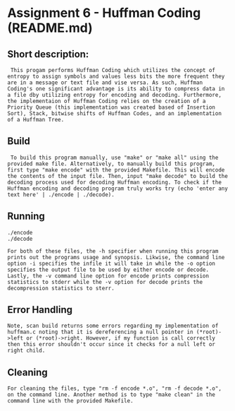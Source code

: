 # Assignment 6 - Huffman Coding (README.md)

## Short description:
     This progam performs Huffman Coding which utilizes the concept of entropy to assign symbols and values less bits the more frequent they are in a message or text file and vise versa. As such, Huffman Coding's one significant advantage is its ability to compress data in a file dby utilizing entropy for encoding and decoding. Furthermore, the implementaion of Huffman Coding relies on the creation of a Priority Queue (this implementation was created based of Insertion Sort), Stack, bitwise shifts of Huffman Codes, and an implementation of a Huffman Tree.

## Build
     To build this program manually, use "make" or "make all" using the provided make file. Alternatively, to manually build this program, first type "make encode" with the provided Makefile. This will encode the contents of the input file. Then, input "make decode" to build the decoding process used for decoding Huffman encoding. To check if the Huffman encoding and decoding program truly works try (echo 'enter any text here' | ./encode | ./decode).

## Running
    ./encode
    ./decode

    For both of these files, the -h specifier when running this program prints out the programs usage and synopsis. Likwise, the command line option -i specifies the infile it will take in while the -o option specifies the output file to be used by either encode or decode. Lastly, the -v command line option for encode prints compression statistics to stderr while the -v option for decode prints the decompression statistics to sterr.

## Error Handling
    Note, scan build returns some errors regarding my implementation of huffman.c noting that it is dereferencing a null pointer in (*root)->left or (*root)->right. However, if my function is call correctly then this error shouldn't occur since it checks for a null left or right child.

## Cleaning
    For cleaning the files, type "rm -f encode *.o", "rm -f decode *.o", on the command line. Another method is to type "make clean" in the command line with the provided Makefile.


